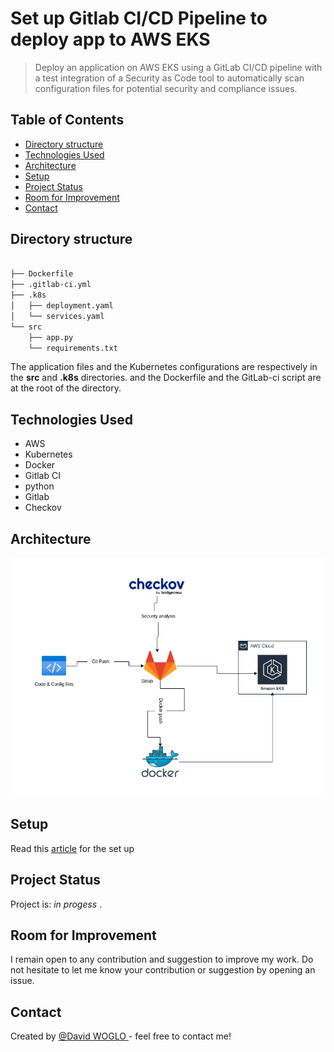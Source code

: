 # Set up Gitlab CI/CD Pipeline to deploy app to AWS EKS
> Deploy an application on AWS EKS using a GitLab CI/CD pipeline with a test integration of a Security as Code tool to automatically scan configuration files for potential security and compliance issues.

## Table of Contents
* [Directory structure](#directory-structure)
* [Technologies Used](#technologies-used)
* [Architecture](#architecture)
* [Setup](#setup)
* [Project Status](#project-status)
* [Room for Improvement](#room-for-improvement)
* [Contact](#contact)
<!-- * [License](#license) -->


## Directory structure

```bash

├── Dockerfile
├── .gitlab-ci.yml
├── .k8s
│   ├── deployment.yaml
│   └── services.yaml
└── src
	├── app.py
	└── requirements.txt
```

The application files and the Kubernetes configurations are respectively in the **src** and **.k8s** directories. and the Dockerfile and the GitLab-ci script are at the root of the directory.



## Technologies Used
- AWS
- Kubernetes
- Docker
- Gitlab CI
- python
- Gitlab
- Checkov




## Architecture
![Pipeline Image](./gitlab-ci.png "Pipeline")


## Setup
Read this [article](https://hashnode.com/preview/6405d07efd7a640008cfd4cb) for the set up




## Project Status
Project is: _in progess_ .


## Room for Improvement
I remain open to any contribution and suggestion to improve my work. Do not hesitate to let me know your contribution or suggestion by opening an issue.


## Contact
Created by [@David WOGLO ](https://www.linkedin.com/in/kodjovi-david-woglo/) - feel free to contact me!


<!-- Optional -->
<!-- ## License -->
<!-- This project is open source and available under the [... License](). -->

